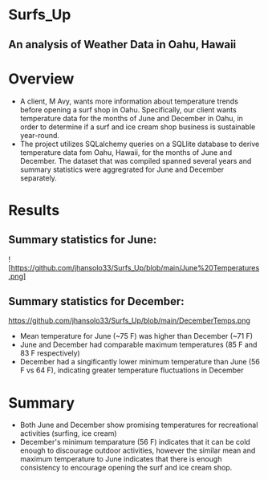 # Surfs_Up
## An analysis of Weather Data in Oahu, Hawaii

# Overview
- A client, M Avy, wants more information about temperature trends before opening a surf shop in Oahu. Specifically, our client wants temperature data for the months of June and December in Oahu, in order to determine if a surf and ice cream shop business is sustainable year-round.
- The project utilizes SQLalchemy queries on a SQLlite database to derive temperature data fom Oahu, Hawaii, for the months of June and December. The dataset that was compiled spanned several years and summary statistics were aggregrated for June and December separately.

# Results

## Summary statistics for June:

 ![https://github.com/jhansolo33/Surfs_Up/blob/main/June%20Temperatures.png]



## Summary statistics for December:

https://github.com/jhansolo33/Surfs_Up/blob/main/DecemberTemps.png






- Mean temperature for June (~75 F) was higher than December (~71 F)
- June and December had comparable maximum temperatures (85 F and 83 F respectively)
- December had a singificantly lower minimum temperature than June (56 F vs 64 F), indicating greater temperature fluctuations in December

# Summary 

- Both June and December show promising temperatures for recreational activities (surfing, ice cream)
- December's minimum temparature (56 F) indicates that it can be cold enough to discourage outdoor activities, however the similar mean and maximum temperature to June indicates that there is enough consistency to encourage opening the surf and ice cream shop.

